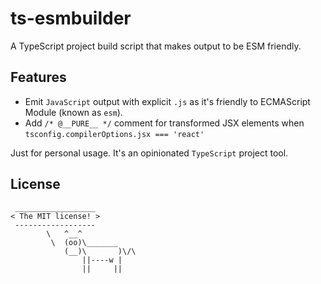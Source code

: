 # ts-esmbuilder

A TypeScript project build script that makes output to be ESM friendly.

## Features

- Emit `JavaScript` output with explicit `.js` as it's friendly to ECMAScript Module (known as `esm`).
- Add `/* @__PURE__ */` comment for transformed JSX elements when `tsconfig.compilerOptions.jsx === 'react'`

Just for personal usage. It's an opinionated `TypeScript` project tool.

## License

```text
 __________________
< The MIT license! >
 ------------------
        \   ^__^
         \  (oo)\_______
            (__)\       )\/\
                ||----w |
                ||     ||
```
